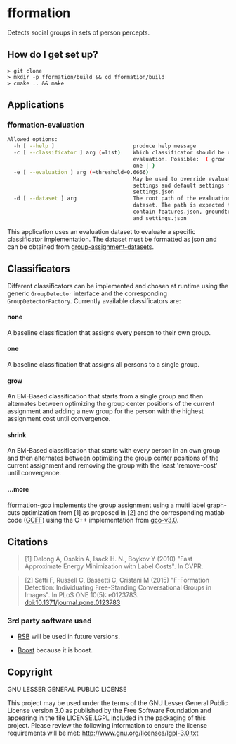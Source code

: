 # fformation

Detects social groups in sets of person percepts.

## How do I get set up? ###

    > git clone
    > mkdir -p fformation/build && cd fformation/build
    > cmake .. && make

## Applications

### fformation-evaluation

```bash
Allowed options:
  -h [ --help ]                         produce help message
  -c [ --classificator ] arg (=list)    Which classificator should be used for
                                        evaluation. Possible:  ( grow | none |
                                        one | )
  -e [ --evaluation ] arg (=threshold=0.6666)
                                        May be used to override evaluation
                                        settings and default settings from
                                        settings.json
  -d [ --dataset ] arg                  The root path of the evaluation
                                        dataset. The path is expected to
                                        contain features.json, groundtruth.json
                                        and settings.json
```

This application uses an evaluation dataset to evaluate a specific classificator
implementation. The dataset must be formatted as json and can be obtained from
[group-assignment-datasets](https://github.com/vrichter/group-assignment-datasets).

## Classificators

Different classificators can be implemented and chosen at runtime using the
generic `GroupDetector` interface and the corresponding `GroupDetectorFactory`.
Currently available classificators are:

#### none

A baseline classification that assigns every person to their own group.

#### one

A baseline classification that assigns all persons to a single group.

#### grow

An EM-Based classification that starts from a single group and then alternates
between optimizing the group center positions of the current assignment and
adding a new group for the person with the highest assignment cost until
convergence.

#### shrink

An EM-Based classification that starts with every person in an own group and
then alternates between optimizing the group center positions of the current
assignment and removing the group with the least 'remove-cost' until
convergence.

#### ...more

[fformation-gco](https://github.com/vrichter/fformation-gco)
implements the group assignment using a multi label graph-cuts optimization from
[1] as proposed in [2] and the corresponding matlab code
([GCFF](https://github.com/franzsetti/GCFF)) using the C++ implementation from [gco-v3.0](https://github.com/vrichter/gco-v3.0).

## Citations

> [1] Delong A, Osokin A, Isack H. N., Boykov Y (2010) "Fast Approximate Energy Minimization with Label Costs". In CVPR.

<p></p>

> [2] Setti F, Russell C, Bassetti C, Cristani M (2015) "F-Formation Detection:
Individuating Free-Standing Conversational Groups in Images". In PLoS ONE 10(5):
e0123783. [doi:10.1371/journal.pone.0123783](http://dx.doi.org/10.1371/journal.pone.0123783)

### 3rd party software used

* [RSB](https://code.cor-lab.de/projects/rsb "Robotics Service Bus") will be used
in future versions.

* [Boost](http://www.boost.org/ "Boost C++ Libraries") because it is boost.

## Copyright

GNU LESSER GENERAL PUBLIC LICENSE

This project may be used under the terms of the GNU Lesser General
Public License version 3.0 as published by the
Free Software Foundation and appearing in the file LICENSE.LGPL
included in the packaging of this project.  Please review the
following information to ensure the license requirements will
be met: http://www.gnu.org/licenses/lgpl-3.0.txt
